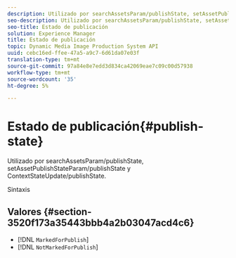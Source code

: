 ```yaml
---
description: Utilizado por searchAssetsParam/publishState, setAssetPublishStateParam/publishState y ContextStateUpdate/publishState.
seo-description: Utilizado por searchAssetsParam/publishState, setAssetPublishStateParam/publishState y ContextStateUpdate/publishState.
seo-title: Estado de publicación
solution: Experience Manager
title: Estado de publicación
topic: Dynamic Media Image Production System API
uuid: cebc16ed-ffee-47a5-a9c7-6d61da07e03f
translation-type: tm+mt
source-git-commit: 97a84e8e7edd3d834ca42069eae7c09c00d57938
workflow-type: tm+mt
source-wordcount: '35'
ht-degree: 5%

---
```



# Estado de publicación{#publish-state}

Utilizado por searchAssetsParam/publishState, setAssetPublishStateParam/publishState y ContextStateUpdate/publishState.

Sintaxis

## Valores {#section-3520f173a35443bbb4a2b03047acd4c6}

* [!DNL `MarkedForPublish`]
* [!DNL `NotMarkedForPublish`]

